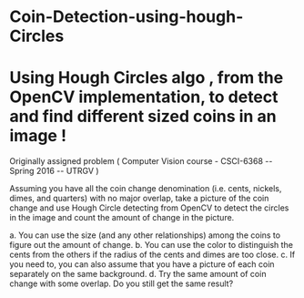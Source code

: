 # Coin-Detection-using-hough-Circles
# Using Hough Circles algo , from the OpenCV implementation, to detect and find different sized coins in an image ! 

Originally assigned problem ( Computer Vision course - CSCI-6368 -- Spring 2016 -- UTRGV )

Assuming you have all the coin change denomination (i.e. cents, nickels, dimes, and quarters) with no major overlap, take a picture of the coin change and use Hough Circle detecting from OpenCV to detect the circles in the image and count the amount of change in the picture.

a.	You can use the size (and any other relationships) among the coins to figure out the amount of change.
b.	You can use the color to distinguish the cents from the others if the radius of the cents and dimes are too close.
c.	If you need to, you can also assume that you have a picture of each coin separately on the same background.
d.	Try the same amount of coin change with some overlap. Do you still get the same result? 

